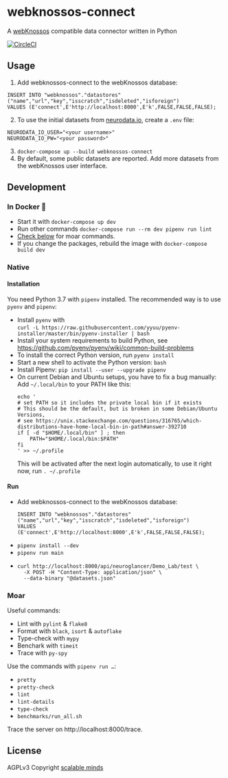 # webknossos-connect
A [webKnossos](https://github.com/scalableminds/webknossos) compatible data connector written in Python

[![CircleCI](https://circleci.com/gh/scalableminds/webknossos-connect.svg?style=svg&circle-token=1d7b55b40a5733c7563033064cee0ed0beef36b6)](https://circleci.com/gh/scalableminds/webknossos-connect)

## Usage

1. Add webknossos-connect to the webKnossos database:
  ```
  INSERT INTO "webknossos"."datastores"("name","url","key","isscratch","isdeleted","isforeign") 
  VALUES (E'connect',E'http://localhost:8000',E'k',FALSE,FALSE,FALSE);
  ```
2. To use the initial datasets from [neurodata.io](https://neurodata.io/ndcloud/#data), create a `.env` file:
  ```
  NEURODATA_IO_USER="<your username>"
  NEURODATA_IO_PW="<your password>"
  ```
3. `docker-compose up --build webknossos-connect`
4. By default, some public datasets are reported. Add more datasets from the webKnossos user interface.

## Development
### In Docker :whale:

* Start it with `docker-compose up dev`
* Run other commands `docker-compose run --rm dev pipenv run lint`
* [Check below](#moar) for moar commands.
* If you change the packages, rebuild the image with `docker-compose build dev`

### Native
#### Installation

You need Python 3.7 with `pipenv` installed.
The recommended way is to use `pyenv` and `pipenv`:

* Install `pyenv` with  
  `curl -L https://raw.githubusercontent.com/yyuu/pyenv-installer/master/bin/pyenv-installer | bash`
* Install your system requirements to build Python, see
  https://github.com/pyenv/pyenv/wiki/common-build-problems
* To install the correct Python version, run
  `pyenv install`
* Start a new shell to activate the Python version:
  `bash`
* Install Pipenv:
  `pip install --user --upgrade pipenv`
* On current Debian and Ubuntu setups, you have to fix a bug manually:
  Add `~/.local/bin` to your PATH like this:
  ```
  echo '
  # set PATH so it includes the private local bin if it exists
  # This should be the default, but is broken in some Debian/Ubuntu Versions,
  # see https://unix.stackexchange.com/questions/316765/which-distributions-have-home-local-bin-in-path#answer-392710
  if [ -d "$HOME/.local/bin" ] ; then
      PATH="$HOME/.local/bin:$PATH"
  fi
  ' >> ~/.profile
  ```
  This will be activated after the next login automatically, to use it right now, run
  `. ~/.profile`

#### Run

* Add webknossos-connect to the webKnossos database:
  ```
  INSERT INTO "webknossos"."datastores"("name","url","key","isscratch","isdeleted","isforeign") 
  VALUES (E'connect',E'http://localhost:8000',E'k',FALSE,FALSE,FALSE);
  ```
* `pipenv install --dev`
* `pipenv run main`
* ```
  curl http://localhost:8000/api/neuroglancer/Demo_Lab/test \
    -X POST -H "Content-Type: application/json" \
    --data-binary "@datasets.json"
  ```

### Moar

Useful commands:

* Lint with `pylint` & `flake8`
* Format with `black`, `isort` & `autoflake`
* Type-check with `mypy`
* Benchark with `timeit`
* Trace with `py-spy`

Use the commands with `pipenv run …`:

* `pretty`
* `pretty-check`
* `lint`
* `lint-details`
* `type-check`
* `benchmarks/run_all.sh`

Trace the server on http://localhost:8000/trace.

## License
AGPLv3
Copyright [scalable minds](https://scalableminds.com)
